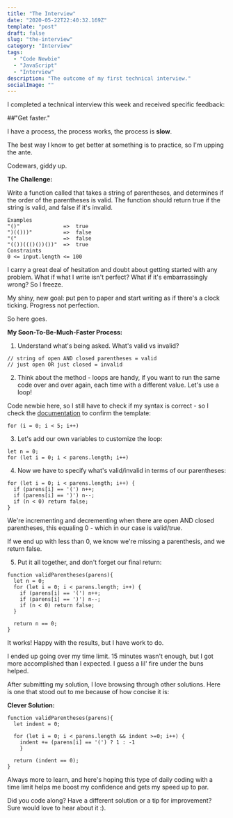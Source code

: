 ```yaml
---
title: "The Interview"
date: "2020-05-22T22:40:32.169Z"
template: "post"
draft: false
slug: "the-interview"
category: "Interview"
tags:
  - "Code Newbie"
  - "JavaScript"
  - "Interview"
description: "The outcome of my first technical interview."
socialImage: ""
---
```



I completed a technical interview this week and received specific feedback:

##"Get faster."

I have a process, the process works, the process is **slow**.

The best way I know to get better at something is to practice, so I'm upping the ante. 

Codewars, giddy up.

**The Challenge:**

Write a function called that takes a string of parentheses, and determines if the order of the parentheses is valid. The function should return true if the string is valid, and false if it's invalid.

```
Examples
"()"              =>  true
")(()))"          =>  false
"("               =>  false
"(())((()())())"  =>  true
Constraints
0 <= input.length <= 100
```

I carry a great deal of hesitation and doubt about getting started with any problem. What if what I write isn't perfect? What if it's embarrassingly wrong? So I freeze.

My shiny, new goal: put pen to paper and start writing as if there's a clock ticking. Progress not perfection.

So here goes.

**My Soon-To-Be-Much-Faster Process:**

1) Understand what's being asked. What's valid vs invalid?

```
// string of open AND closed parentheses = valid
// just open OR just closed = invalid
```

2) Think about the method - loops are handy, if you want to run the same code over and over again, each time with a different value. Let's use a loop!

Code newbie here, so I still have to check if my syntax is correct - so I check the [documentation](https://developer.mozilla.org/en-US/docs/Web/JavaScript/Guide/Loops_and_iteration) to confirm the template:

```
for (i = 0; i < 5; i++)
```

3) Let's add our own variables to customize the loop:

```
let n = 0;
for (let i = 0; i < parens.length; i++)
```

4) Now we have to specify what's valid/invalid in terms of our parentheses:

```
for (let i = 0; i < parens.length; i++) {
  if (parens[i] == '(') n++;
  if (parens[i] == ')') n--;
  if (n < 0) return false;
}
```

We're incrementing and decrementing when there are open AND closed parentheses, this equaling 0 - which in our case is valid/true.

If we end up with less than 0, we know we're missing a parenthesis, and we return false.

5) Put it all together, and don't forget our final return:

```
function validParentheses(parens){
  let n = 0;
  for (let i = 0; i < parens.length; i++) {
    if (parens[i] == '(') n++;
    if (parens[i] == ')') n--;
    if (n < 0) return false;
  }
  
  return n == 0;
}
```

It works! Happy with the results, but I have work to do.

I ended up going over my time limit. 15 minutes wasn't enough, but I got more accomplished than I expected. I guess a lil' fire under the buns helped.

After submitting my solution, I love browsing through other solutions. Here is one that stood out to me because of how concise it is:

**Clever Solution:**
```
function validParentheses(parens){
  let indent = 0;

  for (let i = 0; i < parens.length && indent >=0; i++) {
    indent += (parens[i] == '(') ? 1 : -1
    }
  
  return (indent == 0);
}
```

Always more to learn, and here's hoping this type of daily coding with a time limit helps me boost my confidence and gets my speed up to par.

Did you code along? Have a different solution or a tip for improvement? Sure would love to hear about it :).
